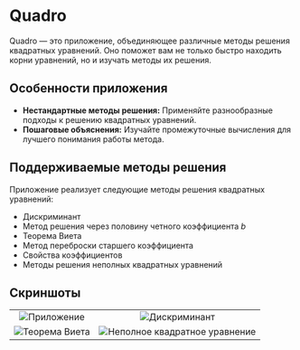 # Quadro

Quadro — это приложение, объединяющее различные методы решения квадратных уравнений. Оно поможет вам не только быстро находить корни уравнений, но и изучать методы их решения.

## Особенности приложения

*   **Нестандартные методы решения:** Применяйте разнообразные подходы к решению квадратных уравнений.
*   **Пошаговые объяснения:** Изучайте промежуточные вычисления для лучшего понимания работы метода.

## Поддерживаемые методы решения

Приложение реализует следующие методы решения квадратных уравнений:
*   Дискриминант
*   Метод решения через половину четного коэффициента *b*
*   Теорема Виета
*   Метод переброски старшего коэффициента
*   Свойства коэффициентов
*   Методы решения неполных квадратных уравнений

## Скриншоты

|                                                                         |                                                                         |
| :----------------------------------------------------------------------: | :----------------------------------------------------------------------: |
|   ![Приложение](https://github.com/user-attachments/assets/b2401fb4-5ef9-43a8-b893-a0083c26252a)   | ![Дискриминант](https://github.com/user-attachments/assets/d120c6bc-266c-47d8-b6fd-3044884c0225) |
| ![Теорема Виета](https://github.com/user-attachments/assets/a4fec73f-78fa-4d8e-8d7b-9b30e36336f2) | ![Неполное квадратное уравнение](https://github.com/user-attachments/assets/34f90b96-bc85-4d0e-b98e-237b29094098) |